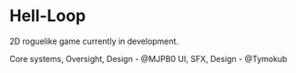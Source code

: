 # Hell-Loop
 2D roguelike game currently in development.

Core systems, Oversight, Design - @MJPB0
UI, SFX, Design - @Tymokub
